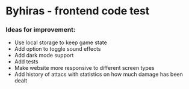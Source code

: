 # Byhiras - frontend code test

### Ideas for improvement:
- Use local storage to keep game state
- Add option to toggle sound effects
- Add dark mode support
- Add tests
- Make website more responsive to different screen types
- Add history of attacs with statistics on how much damage has been dealt